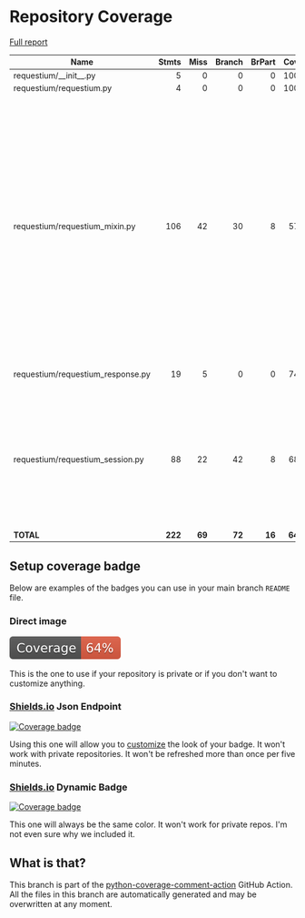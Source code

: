 # Repository Coverage

[Full report](https://htmlpreview.github.io/?https://github.com/tryolabs/requestium/blob/python-coverage-comment-action-data/htmlcov/index.html)

| Name                               |    Stmts |     Miss |   Branch |   BrPart |   Cover |   Missing |
|----------------------------------- | -------: | -------: | -------: | -------: | ------: | --------: |
| requestium/\_\_init\_\_.py         |        5 |        0 |        0 |        0 |    100% |           |
| requestium/requestium.py           |        4 |        0 |        0 |        0 |    100% |           |
| requestium/requestium\_mixin.py    |      106 |       42 |       30 |        8 |     57% |28-31, 59, 64-65, 77-80, 94, 97, 100, 103, 106, 109, 112, 115, 118, 159->162, 163, 165, 168-172, 177->179, 187, 190, 193, 196, 199, 221-237 |
| requestium/requestium\_response.py |       19 |        5 |        0 |        0 |     74% |21, 24, 27, 30, 33 |
| requestium/requestium\_session.py  |       88 |       22 |       42 |        8 |     68% |62, 72, 75, 79-80, 85-87, 90-91, 95-96, 116->122, 128-132, 140-142, 145-147 |
|                          **TOTAL** |  **222** |   **69** |   **72** |   **16** | **64%** |           |


## Setup coverage badge

Below are examples of the badges you can use in your main branch `README` file.

### Direct image

[![Coverage badge](https://raw.githubusercontent.com/tryolabs/requestium/python-coverage-comment-action-data/badge.svg)](https://htmlpreview.github.io/?https://github.com/tryolabs/requestium/blob/python-coverage-comment-action-data/htmlcov/index.html)

This is the one to use if your repository is private or if you don't want to customize anything.

### [Shields.io](https://shields.io) Json Endpoint

[![Coverage badge](https://img.shields.io/endpoint?url=https://raw.githubusercontent.com/tryolabs/requestium/python-coverage-comment-action-data/endpoint.json)](https://htmlpreview.github.io/?https://github.com/tryolabs/requestium/blob/python-coverage-comment-action-data/htmlcov/index.html)

Using this one will allow you to [customize](https://shields.io/endpoint) the look of your badge.
It won't work with private repositories. It won't be refreshed more than once per five minutes.

### [Shields.io](https://shields.io) Dynamic Badge

[![Coverage badge](https://img.shields.io/badge/dynamic/json?color=brightgreen&label=coverage&query=%24.message&url=https%3A%2F%2Fraw.githubusercontent.com%2Ftryolabs%2Frequestium%2Fpython-coverage-comment-action-data%2Fendpoint.json)](https://htmlpreview.github.io/?https://github.com/tryolabs/requestium/blob/python-coverage-comment-action-data/htmlcov/index.html)

This one will always be the same color. It won't work for private repos. I'm not even sure why we included it.

## What is that?

This branch is part of the
[python-coverage-comment-action](https://github.com/marketplace/actions/python-coverage-comment)
GitHub Action. All the files in this branch are automatically generated and may be
overwritten at any moment.